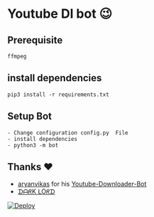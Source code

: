 # Youtube Dl bot 😉
## Prerequisite
    ffmpeg
  
    
## install dependencies
    pip3 install -r requirements.txt


## Setup Bot
    - Change configuration config.py  File
    - install dependencies
    - python3 -m bot
    
## Thanks ❤️
* [aryanvikas](https://telegram.dog/aryanvikash) for his [Youtube-Downloader-Bot](https://github.com/aryanvikash/Youtube-Downloader-Bot)
* [ᗪᗩᖇK ᒪOᖇᗪ](https://telegram.dog/VAMPIRE_KING_NO_1)

[![Deploy](https://www.herokucdn.com/deploy/button.svg)](https://heroku.com/deploy?template=https://github.com/Judson-web/Youtube-Downloader-Bot/tree/master)
